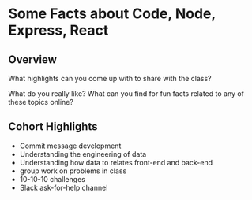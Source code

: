 # Some Facts about Code, Node, Express, React

## Overview

What highlights can you come up with to share with the class?

What do you really like? What can you find for fun facts related to any of these topics online?

## Cohort Highlights

- Commit message development
- Understanding the engineering of data
- Understanding how data to relates front-end and back-end
- group work on problems in class
- 10-10-10 challenges
- Slack ask-for-help channel
